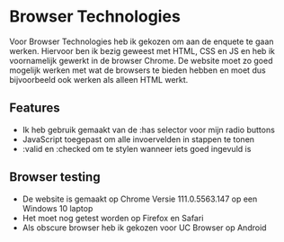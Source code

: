 # Browser Technologies
Voor Browser Technologies heb ik gekozen om aan de enquete te gaan werken. Hiervoor ben ik bezig geweest met HTML, CSS en JS en heb ik voornamelijk gewerkt in de browser Chrome. De website moet zo goed mogelijk werken met wat de browsers te bieden hebben en moet dus bijvoorbeeld ook werken als alleen HTML werkt.

## Features
- Ik heb gebruik gemaakt van de :has selector voor mijn radio buttons
- JavaScript toegepast om alle invoervelden in stappen te tonen
- :valid en :checked om te stylen wanneer iets goed ingevuld is

## Browser testing
- De website is gemaakt op Chrome Versie 111.0.5563.147 op een Windows 10 laptop
- Het moet nog getest worden op Firefox en Safari
- Als obscure browser heb ik gekozen voor UC Browser op Android

